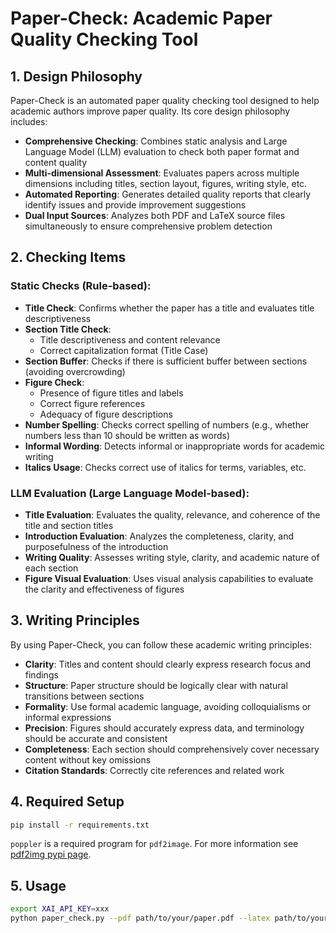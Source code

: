 # Paper-Check: Academic Paper Quality Checking Tool

## 1. Design Philosophy

Paper-Check is an automated paper quality checking tool designed to help academic authors improve paper quality. Its core design philosophy includes:

- **Comprehensive Checking**: Combines static analysis and Large Language Model (LLM) evaluation to check both paper format and content quality
- **Multi-dimensional Assessment**: Evaluates papers across multiple dimensions including titles, section layout, figures, writing style, etc.
- **Automated Reporting**: Generates detailed quality reports that clearly identify issues and provide improvement suggestions
- **Dual Input Sources**: Analyzes both PDF and LaTeX source files simultaneously to ensure comprehensive problem detection

## 2. Checking Items

### Static Checks (Rule-based):

- **Title Check**: Confirms whether the paper has a title and evaluates title descriptiveness
- **Section Title Check**:
  - Title descriptiveness and content relevance
  - Correct capitalization format (Title Case)
- **Section Buffer**: Checks if there is sufficient buffer between sections (avoiding overcrowding)
- **Figure Check**:
  - Presence of figure titles and labels
  - Correct figure references
  - Adequacy of figure descriptions
- **Number Spelling**: Checks correct spelling of numbers (e.g., whether numbers less than 10 should be written as words)
- **Informal Wording**: Detects informal or inappropriate words for academic writing
- **Italics Usage**: Checks correct use of italics for terms, variables, etc.

### LLM Evaluation (Large Language Model-based):

- **Title Evaluation**: Evaluates the quality, relevance, and coherence of the title and section titles
- **Introduction Evaluation**: Analyzes the completeness, clarity, and purposefulness of the introduction
- **Writing Quality**: Assesses writing style, clarity, and academic nature of each section
- **Figure Visual Evaluation**: Uses visual analysis capabilities to evaluate the clarity and effectiveness of figures

## 3. Writing Principles

By using Paper-Check, you can follow these academic writing principles:

- **Clarity**: Titles and content should clearly express research focus and findings
- **Structure**: Paper structure should be logically clear with natural transitions between sections
- **Formality**: Use formal academic language, avoiding colloquialisms or informal expressions
- **Precision**: Figures should accurately express data, and terminology should be accurate and consistent
- **Completeness**: Each section should comprehensively cover necessary content without key omissions
- **Citation Standards**: Correctly cite references and related work

## 4. Required Setup

```bash
pip install -r requirements.txt
```

`poppler` is a required program for `pdf2image`. For more information see [pdf2img pypi page](https://pypi.org/project/pdf2image/). 

## 5. Usage

```bash
export XAI_API_KEY=xxx
python paper_check.py --pdf path/to/your/paper.pdf --latex path/to/your/latex/source
```

